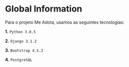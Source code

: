 # Global Information

Para o projeto Me Adota, usamos as seguintes tecnologias:

**1.** `Python 3.8.5`

**2.** `Django 3.1.2`

**3.** `Bootstrap 4.5.3`

**4.** `PostgreSQL`
